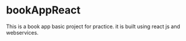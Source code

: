 # bookAppReact
This is a book app basic project for practice. it is built using react js and webservices.
